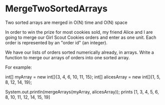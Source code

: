 # MergeTwoSortedArrays
Two sorted arrays are merged in O(N) time and O(N) space

In order to win the prize for most cookies sold, my friend Alice and I are going
to merge our Girl Scout Cookies orders and enter as one unit.
Each order is represented by an "order id" (an integer).

We have our lists of orders sorted numerically already, in arrays. Write a 
function to merge our arrays of orders into one sorted array.

For example:

int[] myArray     = new int[]{3, 4, 6, 10, 11, 15};
int[] alicesArray = new int[]{1, 5, 8, 12, 14, 19};

System.out.println(mergeArrays(myArray, alicesArray));
prints [1, 3, 4, 5, 6, 8, 10, 11, 12, 14, 15, 19]

